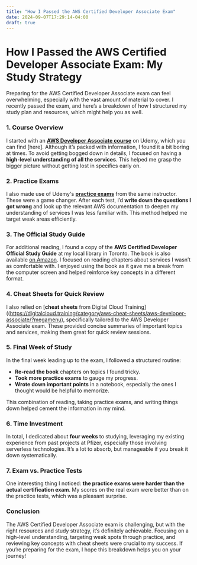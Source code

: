 ```yaml
---
title: "How I Passed the AWS Certified Developer Associate Exam"
date: 2024-09-07T17:29:14-04:00
draft: true
---
```


# How I Passed the AWS Certified Developer Associate Exam: My Study Strategy

   Preparing for the AWS Certified Developer Associate exam can feel overwhelming, especially with the vast amount of material to cover. I recently passed the exam, and here’s a breakdown of how I structured my study plan and resources, which might help you as well.

   ### 1. **Course Overview**
   I started with an [**AWS Developer Associate course**]((https://www.udemy.com/course/aws-certified-developer-associate-dva-c01/?couponCode=ST22MT92324B)) on Udemy, which you can find [here]. Although it’s packed with information, I found it a bit boring at times. To avoid getting bogged down in details, I focused on having a **high-level understanding of all the services**. This helped me grasp the bigger picture without getting lost in specifics early on.

   ### 2. **Practice Exams**
   I also made use of Udemy's [**practice exams**](https://www.udemy.com/course/aws-certified-developer-associate-practice-tests-dva-c01/?couponCode=ST22MT92324B) from the same instructor. These were a game changer. After each test, I’d **write down the questions I got wrong** and look up the relevant AWS documentation to deepen my understanding of services I was less familiar with. This method helped me target weak areas efficiently.

   ### 3. **The Official Study Guide**
   For additional reading, I found a copy of the **AWS Certified Developer Official Study Guide** at my local library in Toronto. The book is also available [on Amazon](https://www.amazon.com/Certified-Developer-Official-Study-Guide/dp/1119508193). I focused on reading chapters about services I wasn’t as comfortable with. I enjoyed using the book as it gave me a break from the computer screen and helped reinforce key concepts in a different format.

   ### 4. **Cheat Sheets for Quick Review**
   I also relied on [**cheat sheets** from Digital Cloud Training]((https://digitalcloud.training/category/aws-cheat-sheets/aws-developer-associate/?megamenu), specifically tailored to the AWS Developer Associate exam. These provided concise summaries of important topics and services, making them great for quick review sessions.

   ### 5. **Final Week of Study**
   In the final week leading up to the exam, I followed a structured routine:
   - **Re-read the book** chapters on topics I found tricky.
   - **Took more practice exams** to gauge my progress.
   - **Wrote down important points** in a notebook, especially the ones I thought would be helpful to memorize.

   This combination of reading, taking practice exams, and writing things down helped cement the information in my mind.

   ### 6. **Time Investment**
   In total, I dedicated about **four weeks** to studying, leveraging my existing experience from past projects at Pfizer, especially those involving serverless technologies. It’s a lot to absorb, but manageable if you break it down systematically.

   ### 7. **Exam vs. Practice Tests**
   One interesting thing I noticed: **the practice exams were harder than the actual certification exam**. My scores on the real exam were better than on the practice tests, which was a pleasant surprise.

   ### Conclusion
   The AWS Certified Developer Associate exam is challenging, but with the right resources and study strategy, it’s definitely achievable. Focusing on a high-level understanding, targeting weak spots through practice, and reviewing key concepts with cheat sheets were crucial to my success. If you’re preparing for the exam, I hope this breakdown helps you on your journey!